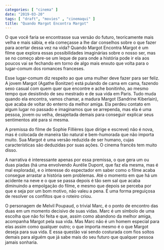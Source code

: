 ```yaml
---
categories: [ "cinema" ]
date: "2019-03-20"
tags: [ "draft", "movies" , "cinemaqui" ]
title: "Quando Margot Encontra Margot"
---
```

O que você faria se encontrasse sua versão do futuro, teoricamente mais
velha e mais sábia, e ela começasse a lhe dar conselhos sobre o que
fazer para acertar dessa vez na vida? Quando Margot Encontra Margot é um
filme que explora essas possibilidades imaginárias sobre o nosso ser,
mas se no começo abre-se um leque de para onde a história pode ir ela
aos poucos vai se fechando em torno de algo mais enxuto que volta para
o lugar-comum dos romances franceses.

Esse lugar-comum diz respeito ao que uma mulher deve fazer para ser
feliz. A jovem Margot (Agathe Bonitzer) está pulando de cama em cama,
fazendo sexo casual com quem quer que encontre e ache bonitinho, ao mesmo
tempo que desistindo de seu mestrado e de sua vida em Paris. Tudo muda
quando ela encontra, vamos chamar, a madura Margot (Sandrine Kiberlain),
que acaba de voltar do enterro da melhor amiga. Ela perdeu contato em
algum lugar no passado e imaginamos que se arrependa, mas ela é uma
pessoa, jovem ou velha, desajeitada demais para conseguir explicar seus
sentimentos até para si mesma.

A premissa do filme de Sophie Fillières (que dirige e escreve) não é
nova, mas é colocada de maneira tão natural e bem-humorada que não
importa muito. Sua Margot é uma versão reduzida de ser humano, cujas
características são deduzidas por suas ações. O cinema francês tem
muito disso.

A narrativa é interessante apenas por essa premissa, o que gera um ou
duas piadas (há uma envolvendo Aurélie Dupont, que faz ela mesma, mas
é mal explorada), e o interesse do espectador em saber como o filme
acaba consegue arrastar a história sem problemas. Até o momento em
que há um acidente na neve e o que se passa depois é tão sem sal
que acaba diminuindo a empolgação do filme, e mesmo que depois se
perceba por que e seja por um bom motivo, não valeu a pena. É uma
forma preguiçosa de resolver os conflitos que o roteiro criou.

O personagem de Melvil Poupaud, o trivial Marc, é o ponto de encontro
das duas em um momento decisivo de suas vidas. Marc é um símbolo de uma
escolha que não foi feita e que, assim como abandono da melhor amiga,
acompanha Margot pela sua vida. Mas Marc não é um homem especial para
elas assim como qualquer outro; o que importa mesmo é o que Margot deseja
para sua vida. E essa questão vai sendo costurada com fios soltos demais
para alguém que já sabe mais do seu futuro que qualquer pessoa jamais
sonharia.
